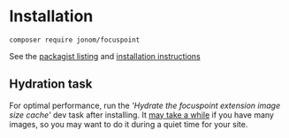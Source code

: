 # Installation

```
composer require jonom/focuspoint
```

See the [packagist listing](https://packagist.org/packages/jonom/focuspoint) and [installation instructions](https://docs.silverstripe.org/en/getting_started/composer/#adding-modules-to-your-project)

## Hydration task

For optimal performance, run the *'Hydrate the focuspoint extension image size cache'* dev task after installing. It [may take a while](https://github.com/jonom/silverstripe-focuspoint/pull/91#issuecomment-799409128) if you have many images, so you may want to do it during a quiet time for your site.
